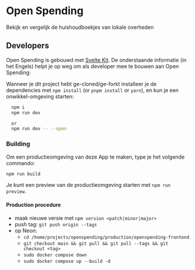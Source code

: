 # Open Spending

Bekijk en vergelijk de huishoudboekjes van lokale overheden

## Developers

Open Spending is gebouwd met [Svelte Kit](https://kit.svelte.dev/). De onderstaande informatie (in het Engels) helpt je op weg om als developer mee te bouwen aan Open Spending:

Wanneer je dit project hebt ge-cloned/ge-forkt installeer je de dependencies met `npm install` (or `pnpm install` or `yarn`), en kun je een onwikkel-omgeving starten:


```bash
  npm i
  npm run dev

  or 
  npm run dev -- --open
```

### Building

Om een productieomgeving van deze App te maken, type je het volgende commando:

```bash
npm run build
```

Je kunt een preview van de productieomgeving starten met `npm run preview`.

#### Production procedure
- maak nieuwe versie met `npm version <patch|minor|major>`
- push tag: `git push origin --tags`
- op Neon:
  - `cd /home/projects/openspending/production/openspending-frontend`
  - `git checkout main && git pull && git pull --tags && git checkout <tag>`
  - `sudo docker compose down`
  - `sudo docker compose up --build -d`
